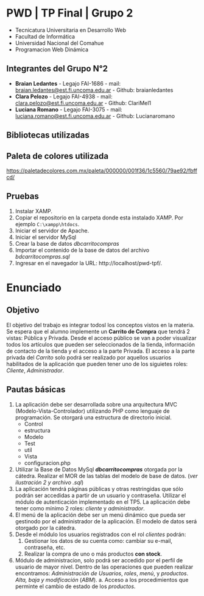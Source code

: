 # PWD | TP Final | Grupo 2
- Tecnicatura Universitaria en Desarrollo Web
- Facultad de Informática
- Universidad Nacional del Comahue
- Programacion Web Dinámica

## Integrantes del Grupo N°2
- **Braian Ledantes** - Legajo FAI-1686 - mail: braian.ledantes@est.fi.uncoma.edu.ar - Github: braianledantes
- **Clara Pelozo** - Legajo FAI-4938 - mail: clara.pelozo@est.fi.uncoma.edu.ar - Github: ClariMel1
- **Luciana Romano** - Legajo FAI-3075 - mail: luciana.romano@est.fi.uncoma.edu.ar - Github: Lucianaromano

## Bibliotecas utilizadas
<!-- TODO: agregar las bibliotecas -->

## Paleta de colores utilizada
https://paletadecolores.com.mx/paleta/000000/001f36/1c5560/79ae92/fbffcd/

## Pruebas
1. Instalar XAMP.
2. Copiar el repositorio en la carpeta donde esta instalado XAMP. Por ejemplo `C:\xampp\htdocs`.
3. Iniciar el servidor de Apache.
4. Iniciar el servidor MySql
5. Crear la base de datos *dbcarritocompras*
6. Importar el contenido de la base de datos del archivo *bdcarritocompras.sql*
7. Ingresar en el navegador la URL: http://localhost/pwd-tpf/.

# Enunciado
## Objetivo
El objetivo del trabajo es integrar todosl los conceptos vistos en la materia. Se espera que el alumno implemente un **Carrito de Compra** que tendrá 2 vistas: Pública y Privada.
Desde el acceso público se van a poder visualizar todos los artículos que pueden ser seleccionados de la tienda, información de contacto de la tienda y el acceso a la parte Privada.
El acceso a la parte privada del *Carrito* solo podrá ser realizado por aquellos usuarios habilitados de la aplicación que pueden tener uno de los siguietes roles: *Cliente*, *Administrador*.
## Pautas básicas
1. La aplicación debe ser desarrollada sobre una arquitectura MVC (Modelo-Vista-Controlador) utilizando PHP como lenguaje de programación. Se otorgará una estructura de directorio inicial.
    - Control
    - estructura
    - Modelo
    - Test
    - util
    - Vista
    - configuracion.php
2. Utilizar la Base de Datos MySql ***dbcarritocompras*** otorgada por la cátedra. Realizar el MOR de las tablas del modelo de base de datos. (*ver ilustración 2 y archivo .sql*)
3. La aplicación tendrá páginas públicas y otras restringidas que sólo podrán ser accedidas a partir de un usuario y contraseña. Utilizar el módulo de autenticación implementado en el TP5. La aplicación debe tener como mínimo 2 roles: *cliente* y *administrador*.
4. El menú de la aplicación debe ser un menú dinámico que pueda ser gestinodo por el administrador de la aplicación. El modelo de datos será otorgado por la cátedra.
5. Desde el módulo los usuarios registrados con el rol *clientes* podrán:
    1. Gestionar los datos de su cuenta como: cambiar su e-mail, contraseña, etc.
    2. Realizar la compra de uno o más productos **con stock**.
6. Módulo de administracion, solo podrá ser accedido por el perfil de usuario de mayor nivel. Dentro de las operaciones que pueden realizar encontramos: *Administración de Usuarios*, *roles*, *menú*, y *productos*. *Alta, baja y modificación* (*ABM*).
    a. Acceso a los procedimientos que perminte el cambio de estado de los *productos*.
